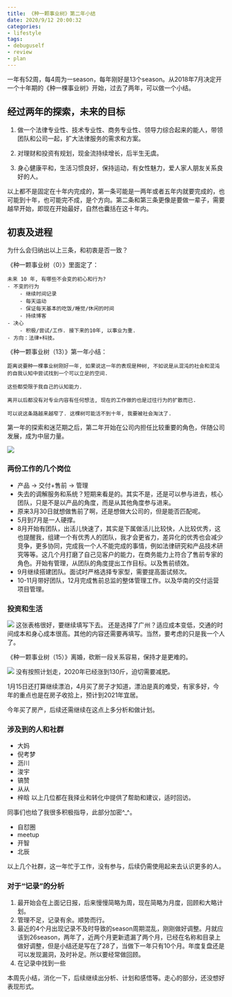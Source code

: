 ```yaml
---
title: 《种一颗事业树》第二年小结
date: 2020/9/12 20:00:32
categories: 
- lifestyle
tags: 
- debuguself
- review
- plan 
---
```




一年有52周，每4周为一season，每年刚好是13个season。从2018年7月决定开一个十年期的《种一棵事业树》开始，过去了两年，可以做一个小结。

## 经过两年的探索，未来的目标

1. 做一个法律专业性、技术专业性、商务专业性、领导力综合起来的能人，带领团队和公司一起，扩大法律服务的需求和方案。

2. 对理财和投资有规划，现金流持续增长，后半生无虞。

3. 身心健康平和，生活习惯良好，保持运动，有女性魅力，爱人家人朋友关系良好的人。

以上都不是固定在十年内完成的，第一条可能是一两年或者五年内就要完成的，也可能到十年，也可能完不成，是个方向。第二条和第三条更像是要做一辈子，需要越早开始，即现在开始最好，自然也囊括在这十年内。


## 初衷及进程
为什么会归纳出以上三条，和初衷是否一致？

《种一颗事业树（0）》里面定了：

```
未来 10 年, 有哪些不会变的初心和行为?
- 不变的行为
    - 继续时间记录
    - 每天运动
    - 保证每天基本的吃饭/睡觉/休闲的时间
    - 持续博客
- 决心
    - 积极/尝试/工作. 接下来的10年, 以事业为重.
- 方向：法律+科技。
```
《种一颗事业树（13）》第一年小结：

```
距离说要种一棵事业树刚好一年, 如果说这一年的表现是种树, 不如说是从混沌的社会和混沌的自我认知中尝试找到一个可以立足的空间.

这些都受限于我自己的认知能力.

离开以后都没有对专业内容有任何想法, 现在的工作做的也是过往行为的扩散而已.

可以说这条路越来越窄了. 这棵树可能活不到十年, 我要被社会淘汰了. 

```
第一年的探索和迷茫期之后，第二年开始在公司内担任比较重要的角色，伴随公司发展，成为中层力量。

![](https://tva1.sinaimg.cn/large/007S8ZIlgy1gio4dvczhpj30vy0lgn3p.jpg)

### 两份工作的几个岗位
- 产品 -> 交付+售前 -> 管理
- 失去的调解服务和系统？短期来看是的。其实不是，还是可以参与进去，核心团队，只是不是以产品的角度，而是从其他角度参与进来。
- 原来3月30日就想做售前了啊，还是想做大公司的，但是能否匹配呢。
- 5月到7月是一人硬撑。
- 8月开始有团队，出活儿快速了，其实是下属做活儿比较快，人比较优秀，这也提醒我，组建一个有优秀人的团队，我才会更省力，差异化的优秀也会减少竞争，更多协同，完成我一个人不能完成的事情，例如法律研究和产品技术研究等等。这几个月打磨了自己见客户的能力，在商务能力上符合了售前专家的角色。开始有管理，从团队的角度提出工作目标。以及售前绩效。
- 9月继续搭建团队。面试时严格选择专家型，需要提高面试频次。
- 10-11月带好团队，12月完成售前总监的整体管理工作。以及华南的交付运营项目管理。


### 投资和生活
![](https://tva1.sinaimg.cn/large/007S8ZIlgy1gio2q6m26gj31760u0agp.jpg)
这张表格很好，要继续填写下去。
还是选择了广州？适应成本变低，交通的时间成本和身心成本很高。其他的内容还需要再填写。当然，要考虑的只是我一个人了。

《种一颗事业树（15）》离婚，砍断一段关系容易，保持才是更难的。

![](https://tva1.sinaimg.cn/large/007S8ZIlgy1gio35by9m8j314c0t84hr.jpg)
没有按照计划走，2020年已经涨到130斤，迫切需要减肥。

1月15日还打算继续漂泊，4月买了房子才知道，漂泊是真的难受，有家多好，今年的重点也是在房子收拾上，预计到2021年宜居。

今年买了房产，后续还需继续在这点上多分析和做计划。

### 涉及到的人和社群
- 大妈
- 倪考梦
- 沥川
- 浚宇
- 镐赞
- 从从
- 梓晗
以上几位都在我择业和转化中提供了帮助和建议，适时回访。

同事们也给了我很多积极指导，此部分加密^_^。

- 自怼圈
- meetup
- 开智
- 北辰 

以上几个社群，这一年忙于工作，没有参与，后续仍需使用起来去认识更多的人。

### 对于“记录”的分析
1. 最开始会在上面记日报，后来慢慢简略为周，现在简略为月度，回顾和大略计划。
2. 管理不足，记录有余。顺势而行。
3. 最近的4个月出现记录不及时导致的season周期混乱，刚刚做好调整。月就应该到26season，两年了，近两个月更新遗漏了两个月，已经在名称和目录上做好调整，但是小结还是写在了28了，当做下一年只有10个月。年度复盘还是可以发现漏洞，及时补足。所以要经常做回顾。
4. 在记录中找到一些

本周先小结，消化一下，后续继续出分析、计划和感悟等。走心的部分，还没想好表现形式。
